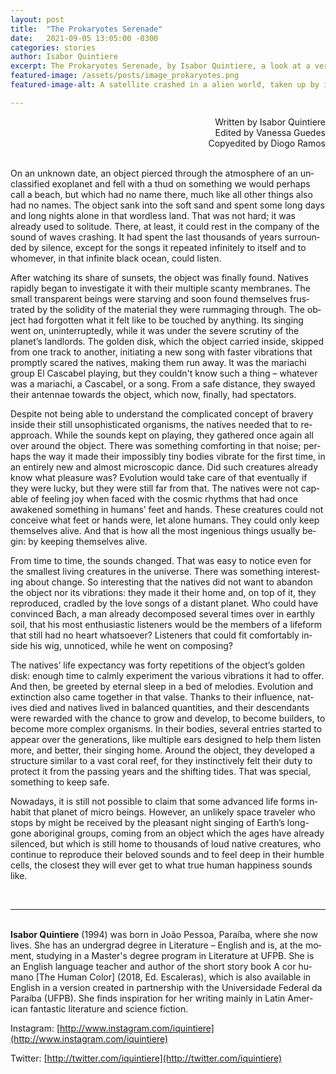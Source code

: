 ```yaml
---
layout: post
title:  "The Prokaryotes Serenade"
date:   2021-09-05 13:05:00 -0300
categories: stories
author: Isabor Quintiere
excerpt: The Prokaryotes Serenade, by Isabor Quintiere, a look at a very distant future humanity may never witness but is solely responsible for
featured-image: /assets/posts/image_prokaryotes.png
featured-image-alt: A satellite crashed in a alien world, taken up by it's alien microscopic lifeforms

---
```


<div style="text-align: right">Written by Isabor Quintiere<br/>
Edited by Vanessa Guedes<br/>
Copyedited by Diogo Ramos</div>
<br/>

On an un­known date, an ob­ject pierced through the at­mo­sphere of an un­clas­si­fied exo­planet and fell with a thud on some­thing we would per­haps call a beach, but which had no name there, much like all other things also had no names. The ob­ject sank into the soft sand and spent some long days and long nights alone in that word­less land. That was not hard; it was already used to solitude. There, at least, it could rest in the com­pany of the sound of waves crash­ing. It had spent the last thou­sands of years sur­roun­ded by si­lence, ex­cept for the songs it re­peated in­fin­itely to it­self and to whomever, in that in­fin­ite black ocean, could listen.

After watch­ing its share of sun­sets, the ob­ject was fi­nally found. Nat­ives rap­idly began to in­vest­ig­ate it with their mul­tiple scanty mem­branes. The small trans­par­ent be­ings were starving and soon found them­selves frus­trated by the solid­ity of the ma­ter­ial they were rum­ma­ging through. The ob­ject had for­got­ten what it felt like to be touched by any­thing. Its singing went on, un­in­ter­rup­tedly, while it was un­der the severe scru­tiny of the planet’s land­lords. The golden disk, which the ob­ject car­ried in­side, skipped from one track to an­other, ini­ti­at­ing a new song with faster vi­bra­tions that promptly scared the nat­ives, mak­ing them run away. It was the maria­chi group El Cas­ca­bel play­ing, but they couldn't know such a thing – whatever was a maria­chi, a Cas­ca­bel, or a song. From a safe dis­tance, they swayed their an­ten­nae to­wards the ob­ject, which now, fi­nally, had spec­tat­ors.

Des­pite not be­ing able to un­der­stand the com­plic­ated concept of bravery in­side their still un­soph­ist­ic­ated or­gan­isms, the nat­ives needed that to re­approach. While the sounds kept on play­ing, they gathered once again all over around the ob­ject. There was some­thing com­fort­ing in that noise; per­haps the way it made their im­possibly tiny bod­ies vi­brate for the first time, in an en­tirely new and al­most mi­cro­scopic dance. Did such creatures already know what pleas­ure was? Evol­u­tion would take care of that even­tu­ally if they were lucky, but they were still far from that. The nat­ives were not cap­able of feel­ing joy when faced with the cos­mic rhythms that had once awakened some­thing in hu­mans’ feet and hands. These creatures could not con­ceive what feet or hands were, let alone hu­mans. They could only keep them­selves alive. And that is how all the most in­geni­ous things usu­ally be­gin: by keep­ing them­selves alive.

From time to time, the sounds changed. That was easy to no­tice even for the smal­lest liv­ing creatures in the uni­verse. There was some­thing in­ter­est­ing about change. So in­ter­est­ing that the nat­ives did not want to aban­don the ob­ject nor its vi­bra­tions: they made it their home and, on top of it, they re­pro­duced, cradled by the love songs of a dis­tant planet. Who could have con­vinced Bach, a man already de­com­posed sev­eral times over in earthly soil, that his most en­thu­si­astic listen­ers would be the mem­bers of a life­form that still had no heart what­so­ever? Listen­ers that could fit com­fort­ably in­side his wig, un­noticed, while he went on com­pos­ing?

The nat­ives’ life ex­pect­ancy was forty re­pe­ti­tions of the ob­ject’s golden disk: enough time to calmly ex­per­i­ment the vari­ous vi­bra­tions it had to of­fer. And then, be greeted by eternal sleep in a bed of melod­ies. Evol­u­tion and ex­tinc­tion also came to­gether in that valse. Thanks to their in­flu­ence, nat­ives died and nat­ives lived in bal­anced quant­it­ies, and their des­cend­ants were re­war­ded with the chance to grow and de­velop, to be­come build­ers, to be­come more com­plex or­gan­isms. In their bod­ies, sev­eral entries star­ted to ap­pear over the gen­er­a­tions, like mul­tiple ears de­signed to help them listen more, and bet­ter, their singing home. Around the ob­ject, they de­veloped a struc­ture sim­ilar to a vast coral reef, for they in­stinct­ively felt their duty to pro­tect it from the passing years and the shift­ing tides. That was spe­cial, some­thing to keep safe.

Nowadays, it is still not pos­sible to claim that some ad­vanced life forms in­habit that planet of mi­cro be­ings. How­ever, an un­likely space trav­eler who stops by might be re­ceived by the pleas­ant night singing of Earth’s long-gone ab­ori­ginal groups, com­ing from an ob­ject which the ages have already si­lenced, but which is still home to thou­sands of loud nat­ive creatures, who con­tinue to re­pro­duce their be­loved sounds and to feel deep in their humble cells, the closest they will ever get to what true hu­man hap­pi­ness sounds like.
  
<br/>

***

<br/>**Is­abor Quin­tiere** (1994) was born in João Pessoa, Paraíba, where she now lives. She has an un­der­grad de­gree in Lit­er­at­ure – Eng­lish and is, at the mo­ment, study­ing in a Mas­ter's de­gree pro­gram in Lit­er­at­ure at UFPB. She is an Eng­lish lan­guage teacher and au­thor of the short story book A cor hu­mano [The Hu­man Color] (2018, Ed. Es­cal­eras), which is also avail­able in Eng­lish in a ver­sion cre­ated in part­ner­ship with the Uni­ver­sid­ade Fed­eral da Paraíba (UFPB). She finds in­spir­a­tion for her writ­ing mainly in Latin Amer­ican fant­astic lit­er­at­ure and sci­ence fic­tion.

In­s­tagram: [http://www.instagram.com/iquintiere](http://www.instagram.com/iquintiere)

Twit­ter: [http://twitter.com/iquintiere](http://twitter.com/iquintiere)